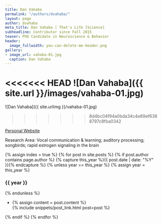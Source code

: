 ```yaml
---
title: Dan Vahaba
permalink: "/authors/dvahaba/"
layout: page
author: dvahaba
meta_title: Dan Vahaba | That's Life [Science]
subheadline: Contributor since Fall 2015
teaser: PhD Candidate in Neuroscience & Behavior
header:
  image_fullwidth: you-can-delete-me-header.png
gallery:
- image_url: vahaba-01.jpg
  caption: Dan Vahaba
---
```


<<<<<<< HEAD
![Dan Vahaba]({{ site.url }}/images/vahaba-01.jpg)
=======
![Dan Vahaba]({{ site.urlimg }}/vahaba-01.jpg)
>>>>>>> 8d4bc04f94a0bda34c4e89ef6388797c8fba0342

[Personal Website](vahaba.weebly.com)

Research Area: Vocal communication & learning; auditory processing; songbirds; rapid estrogen signaling in the brain

{% assign index = true %}
{% for post in site.posts %}
{% if post.author contains page.author %}
{% capture this_year %}{{ post.date | date: "%Y" }}{% endcapture %}
{% unless year == this_year %}
{% assign year = this_year %}
<h3>{{ year }}</h3>
{% endunless %}
<ul style="list-style-type:disc">
 <li> 
 {% assign content = post.content %} 
 <article>
 {% include snippets/post_link.html post=post %}
 </article>
 </li>
</ul>
{% endif %}
{% endfor %}

